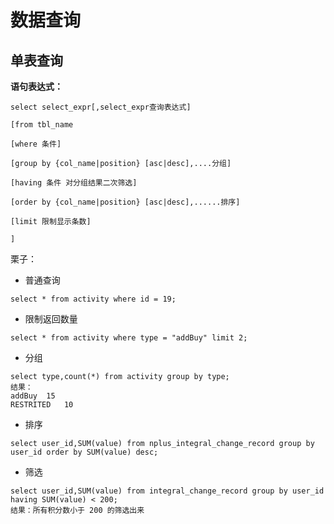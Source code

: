 # 数据查询

## 单表查询

**语句表达式：**

```
select select_expr[,select_expr查询表达式]

[from tbl_name

[where 条件]

[group by {col_name|position} [asc|desc],....分组]

[having 条件 对分组结果二次筛选]

[order by {col_name|position} [asc|desc],......排序]

[limit 限制显示条数]

]
```

栗子：

+ 普通查询

```
select * from activity where id = 19;
```

+ 限制返回数量

```
select * from activity where type = "addBuy" limit 2;
```

+ 分组

```
select type,count(*) from activity group by type;
结果：
addBuy	15
RESTRITED	10
```

+ 排序

```
select user_id,SUM(value) from nplus_integral_change_record group by user_id order by SUM(value) desc; 
```

+ 筛选

```
select user_id,SUM(value) from integral_change_record group by user_id having SUM(value) < 200; 
结果：所有积分数小于 200 的筛选出来
```



